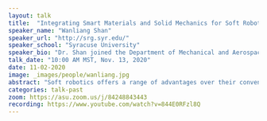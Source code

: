 ```yaml
---
layout: talk
title:  "Integrating Smart Materials and Solid Mechanics for Soft Robotics"
speaker_name: "Wanliang Shan" 
speaker_url: "http://srg.syr.edu/"
speaker_school: "Syracuse University"
speaker_bio: "Dr. Shan joined the Department of Mechanical and Aerospace Engineering at Syracuse University in July 2019. Before that, he was assistant professor of Mechanical Engineering at University of Nevada, Reno for five years, after finishing a two-year postdoctoral research fellowship at Mechanical Engineering Department at Carnegie Mellon University. He completed his Ph.D. study from Mechanical and Aerospace Engineering Department at Princeton University in 2012 and graduated with B.E. in Thermal Science and Energy Engineering from University of Science and Technology of China in 2006. His research group currently focuses on interdisciplinary research in Smart, Hybrid, Active and Nature-inspired Materials, Mechanics, and Machines. Fundamental insights from solid mechanics, materials engineering, machine learning, and thermal science are emphasized for the design and fabrication of soft multifunctional materials and high-performance robotic mechanisms, which impact critical application domains such as soft robotics and biomedical devices including wearables, for the ultimate goal of improving human-machine-environment interactions. His research, innovation and educational efforts have been funded by multiple NSF awards."
talk_date: "10:00 AM MST, Nov. 13, 2020"
date: 11-02-2020
image: _images/people/wanliang.jpg
abstract: "Soft robotics offers a range of advantages over their conventional rigid counterparts, especially in cases where human-machine-environment interactions are involved. The design and fabrication of soft robotics puts high demand on the integration of smart materials and relevant mechanics into functional machines. This talk will first explore approaches to compliant robotic manipulation integrating existing smart materials and relevant solid mechanics, and then elaborate on the design and fabrication of new generation smart materials with tunable properties, as well as some examples of soft robotic mechanisms enabled by such novel smart materials and relevant mechanics. Future work on these topics will also be discussed."
categories: talk-past
zoom: https://asu.zoom.us/j/84248843443
recording: https://www.youtube.com/watch?v=844E0RFzl8Q
---
```


